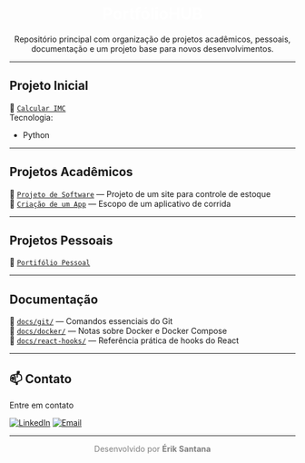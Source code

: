 <!-- README com tema dark organizado por categorias e contatos -->

<h1 align="center" style="color:#ffffff;">
   PortfólioHUB
</h1>



<p align="center">
  Repositório principal com organização de projetos acadêmicos, pessoais, documentação e um projeto base para novos desenvolvimentos.
</p>

---

##  Projeto Inicial



📁 [`Calcular IMC`](https://colab.research.google.com/drive/14xMzhXYXxcESb8xoFritPZqs29MSlHyf)  
 Tecnologia:
- Python


---

##  Projetos Acadêmicos

📁 [`Projeto de Software`](https://www.canva.com/design/DAGkub4ZD-4/jyzYBsFLqv92bAZ_iGwfFw/edit?utm_content=DAGkub4ZD-4&utm_campaign=designshare&utm_medium=link2&utm_source=sharebutton) — Projeto de um site para controle de estoque  
📁 [`Criação de um App`](https://www.canva.com/design/DAGgIMuMGkw/U2qL9MMzHEg1w6ZoEoDEjw/edit?utm_content=DAGgIMuMGkw&utm_campaign=designshare&utm_medium=link2&utm_source=sharebutton) — Escopo de um aplicativo de corrida  

---

##  Projetos Pessoais

📁 [`Portifólio Pessoal`](./meu-portifolio)


---

##  Documentação

📁 [`docs/git/`](./docs/git) — Comandos essenciais do Git  
📁 [`docs/docker/`](./docs/docker) — Notas sobre Docker e Docker Compose  
📁 [`docs/react-hooks/`](./docs/react-hooks) — Referência prática de hooks do React

---








## 📫 Contato

Entre em contato

[![LinkedIn](https://img.shields.io/badge/LinkedIn-Perfil-0077B5?style=flat-square&logo=linkedin&logoColor=white)](https://www.linkedin.com/in/seu-perfil)
[![Email](https://img.shields.io/badge/Email-eriksantanadasilva0507@gmail.com-D14836?style=flat-square&logo=gmail&logoColor=white)](mailto:eriksantanadasilva0507@gmail.com)

---





<p align="center" style="color:gray">
  Desenvolvido por <strong>Érik Santana</strong> 
</p>


